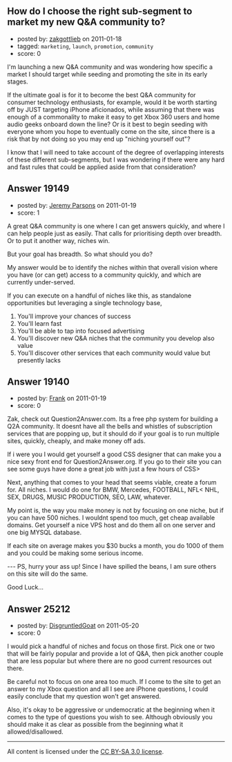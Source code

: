 ## How do I choose the right sub-segment to market my new Q&A community to? 

- posted by: [zakgottlieb](https://stackexchange.com/users/-1/6519-zakgottlieb) on 2011-01-18
- tagged: `marketing`, `launch`, `promotion`, `community`
- score: 0

I'm launching a new Q&A community and was wondering how specific a market I should target while seeding and promoting the site in its early stages.

If the ultimate goal is for it to become the best Q&A community for consumer technology enthusiasts, for example, would it be worth starting off by JUST targeting iPhone aficionados, while assuming that there was enough of a commonality to make it easy to get Xbox 360 users and home audio geeks onboard down the line? Or is it best to begin seeding with everyone whom you hope to eventually come on the site, since there is a risk that by not doing so you may end up "niching yourself out"?

I know that I will need to take account of the degree of overlapping interests of these different sub-segments, but I was wondering if there were any hard and fast rules that could be applied aside from that consideration?


## Answer 19149

- posted by: [Jeremy Parsons](https://stackexchange.com/users/-1/4291-jeremy-parsons) on 2011-01-19
- score: 1

A great Q&A community is one where I can get answers quickly, and where I can help people just as easily. That calls for prioritising depth over breadth. Or to put it another way, niches win.

But your goal has breadth. So what should you do?

My answer would be to identify the niches within that overall vision where you have (or can get) access to a community quickly, and which are currently under-served.

If you can execute on a handful of niches like this, as standalone opportunities but leveraging a single technology base,

1. You'll improve your chances of success
2. You'll learn fast
3. You'll be able to tap into focused advertising
3. You'll discover new Q&A niches that the community you develop also value
5. You'll discover other services that each community would value but presently lacks




## Answer 19140

- posted by: [Frank](https://stackexchange.com/users/-1/4858-frank) on 2011-01-19
- score: 0

Zak, check out Question2Answer.com.  Its a free php system for building a Q2A community.  It doesnt have all the bells and whistles of subscription services that are popping up, but it should do if your goal is to run multiple sites, quickly, cheaply, and make money off ads.

If i were you I would get yourself a good CSS designer that can make you a nice sexy front end for Question2Answer.org.  If you go to their site you can see some guys have done a great job with just a few hours of CSS>

Next, anything that comes to your head that seems viable, create a forum for.  All niches.
I would do one for BMW, Mercedes, FOOTBALL, NFL< NHL, SEX, DRUGS, MUSIC PRODUCTION, SEO, LAW, whatever.

My point is, the way you make money is not by focusing on one niche, but if you can have 500 niches.  I wouldnt spend too much, get cheap available domains.  Get yourself a nice VPS host and do them all on one server and one big MYSQL database.

If each site on average makes you $30 bucks a month, you do 1000 of them and you could be making some serious income. 

--- PS, hurry your ass up!  Since I have spilled the beans, I am sure others on this site will do the same. 

Good Luck... 


## Answer 25212

- posted by: [DisgruntledGoat](https://stackexchange.com/users/-1/6019-disgruntledgoat) on 2011-05-20
- score: 0

I would pick a handful of niches and focus on those first. Pick one or two that will be fairly popular and provide a lot of Q&A, then pick another couple that are less popular but where there are no good current resources out there.

Be careful not to focus on one area too much. If I come to the site to get an answer to my Xbox question and all I see are iPhone questions, I could easily conclude that my question won't get answered.

Also, it's okay to be aggressive or undemocratic at the beginning when it comes to the type of questions you wish to see. Although obviously you should make it as clear as possible from the beginning what it allowed/disallowed.



---

All content is licensed under the [CC BY-SA 3.0 license](https://creativecommons.org/licenses/by-sa/3.0/).
